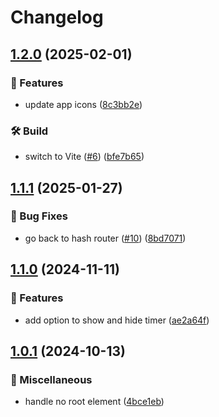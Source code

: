 # Changelog

## [1.2.0](https://github.com/mzogheib/junior/compare/v1.1.1...v1.2.0) (2025-02-01)


### 🚀 Features

* update app icons ([8c3bb2e](https://github.com/mzogheib/junior/commit/8c3bb2e5eb8fc4533435c4fa100c464516d7c089))


### 🛠️ Build

* switch to Vite ([#6](https://github.com/mzogheib/junior/issues/6)) ([bfe7b65](https://github.com/mzogheib/junior/commit/bfe7b6507329deccffcd333084acf4d02810ca4d))

## [1.1.1](https://github.com/mzogheib/junior/compare/v1.1.0...v1.1.1) (2025-01-27)


### 🐛 Bug Fixes

* go back to hash router ([#10](https://github.com/mzogheib/junior/issues/10)) ([8bd7071](https://github.com/mzogheib/junior/commit/8bd70714f80ba876b5561fe1bc37d8cb6d142822))

## [1.1.0](https://github.com/mzogheib/junior/compare/v1.0.1...v1.1.0) (2024-11-11)


### 🚀 Features

* add option to show and hide timer ([ae2a64f](https://github.com/mzogheib/junior/commit/ae2a64f5693ee890e8d4f584e81bb4c8a74d5821))

## [1.0.1](https://github.com/mzogheib/junior/compare/v1.0.0...v1.0.1) (2024-10-13)


### 🧰 Miscellaneous

* handle no root element ([4bce1eb](https://github.com/mzogheib/junior/commit/4bce1eb3939e1d8a9373b0852b9c874e71bfe1e5))
